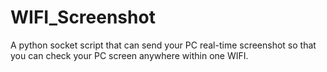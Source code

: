# WIFI_Screenshot
A python socket script that can send your PC real-time screenshot so that you can check your PC screen anywhere within one WIFI.
